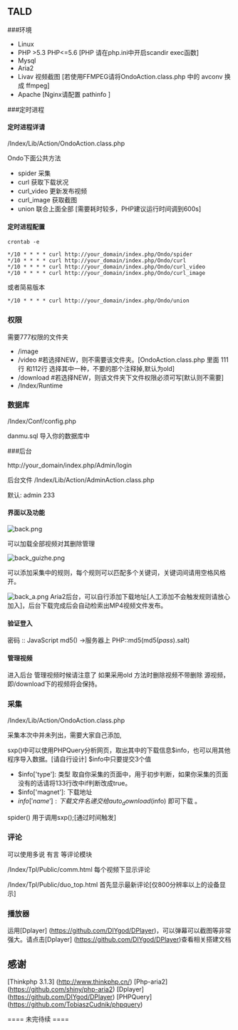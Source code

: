 ## TALD

###环境
* Linux
* PHP >5.3 PHP<=5.6 [PHP 请在php.ini中开启scandir exec函数]
* Mysql
* Aria2 
* Livav 视频截图 [若使用FFMPEG请将OndoAction.class.php 中的 avconv 换成 ffmpeg]
* Apache [Nginx请配置 pathinfo ]



###定时进程

#### 定时进程详请

/Index/Lib/Action/OndoAction.class.php

Ondo下面公共方法

* spider 采集
* curl 获取下载状况
* curl_video 更新发布视频
* curl_image 获取截图
* union 联合上面全部 [需要耗时较多，PHP建议运行时间调到600s]


#### 定时进程配置
```
crontab -e
```

```	    
*/10 * * * * curl http://your_domain/index.php/Ondo/spider
*/10 * * * * curl http://your_domain/index.php/Ondo/curl
*/10 * * * * curl http://your_domain/index.php/Ondo/curl_video
*/10 * * * * curl http://your_domain/index.php/Ondo/curl_image
```	    

或者简易版本

```
*/10 * * * * curl http://your_domain/index.php/Ondo/union
```


### 权限
需要777权限的文件夹
* /image
* /video #若选择NEW，则不需要该文件夹。[OndoAction.class.php 里面 111行 和112行 选择其中一种，不要的那个注释掉,默认为old]
* /download #若选择NEW，则该文件夹下文件权限必须可写[默认则不需要]
* /Index/Runtime

### 数据库
/Index/Conf/config.php

danmu.sql 导入你的数据库中

###后台


http://your_domain/index.php/Admin/login

后台文件 /Index/Lib/Action/AdminAction.class.php


默认: admin 233
#### 界面以及功能
![back.png](http://bilibara.com/images/2017/02/21/back.png)

可以加载全部视频对其删除管理


![back_guizhe.png](http://bilibara.com/images/2017/02/21/back_guizhe.png)

可以添加采集中的规则，每个规则可以匹配多个关键词，关键词间请用空格风格开。


![back_a.png](http://bilibara.com/images/2017/02/21/back_a.png)
Aria2后台，可以自行添加下载地址[人工添加不会触发规则请放心加入]，后台下载完成后会自动检索出MP4视频文件发布。

#### 验证登入

密码 :: JavaScript md5() ->服务器上 PHP::md5(md5($pass).$salt)

#### 管理视频

进入后台 管理视频时候请注意了 如果采用old 方法时删除视频不带删除 源视频，即/download下的视频将会保持。

### 采集
/Index/Lib/Action/OndoAction.class.php

采集本次中并未列出，需要大家自己添加,

sxp()中可以使用PHPQuery分析网页，取出其中的下载信息$info，也可以用其他程序导入数据。[请自行设计]
$info中只要提交3个值
* $info['type']: 类型 取自你采集的页面中，用于初步判断，如果你采集的页面没有的话请将133行改中if判断改成true。
* $info['magnet']: 下载地址
* $info['name']: 下载文件名
递交给 auto_download($info) 即可下载 。

spider() 用于调用sxp();[通过时间触发]

### 评论 

可以使用多说 有言 等评论模块

/Index/Tpl/Public/comm.html    每个视频下显示评论

/Index/Tpl/Public/duo_top.html   首先显示最新评论[仅800分辨率以上的设备显示]


### 播放器

运用[Dplayer] (https://github.com/DIYgod/DPlayer)，可以弹幕可以截图等非常强大。请点击[Dplayer] (https://github.com/DIYgod/DPlayer)查看相关搭建文档
## 感谢
[Thinkphp 3.1.3] (http://www.thinkphp.cn/) 
[Php-aria2] (https://github.com/shiny/php-aria2)
[Dplayer] (https://github.com/DIYgod/DPlayer)
[PHPQuery] (https://github.com/TobiaszCudnik/phpquery)

==== 未完待续 ====

